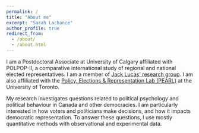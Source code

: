 ```yaml
---
permalink: /
title: "About me"
excerpt: "Sarah Lachance"
author_profile: true
redirect_from: 
  - /about/
  - /about.html
---
```


I am a Postdoctoral Associate at University of Calgary affiliated with POLPOP-II, a comparative international study of regional and national elected representatives. I am a member of [Jack Lucas' research group](https://lucasjacklucas.github.io/group). I am also affiliated with the [Policy, Elections & Representation Lab (PEARL)](https://munkschool.utoronto.ca/pearl) at the University of Toronto.

My research investigates questions related to political psychology and political behaviour in Canada and other democracies. I am particularly interested in how voters and politicians make decisions, and how it impacts democratic representation. To answer these questions, I use mostly quantitative methods with observational and experimental data. 
